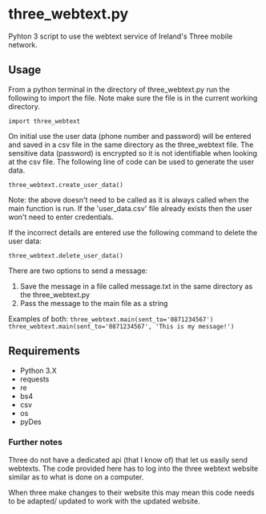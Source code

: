 # three_webtext.py

Pyhton 3 script to use the webtext service of Ireland's Three mobile network.

## Usage
From a python terminal in the directory of three_webtext.py run the following to import the file. Note make sure the 
file is in the current working directory.

``import three_webtext``

On initial use the user data (phone number and password) will be entered and saved in a csv file in the same directory as the three_webtext file.
The sensitive data (password) is encrypted so it is not identifiable when looking at the csv file. The following line of code can be used to generate the user data.

``three_webtext.create_user_data()``

Note: the above doesn't need to be called as it is always called when the main function is run.
If the 'user_data.csv' file already exists then the user won't need to enter credentials.

If the incorrect details are entered use the following command to delete the user data:

``three_webtext.delete_user_data()``


There are two options to send a message:
1. Save the message in a file called message.txt in the same directory as the three_webtext.py
2. Pass the message to the main file as a string

Examples of both:
``three_webtext.main(sent_to='0871234567')``
``three_webtext.main(sent_to='0871234567', 'This is my message!')``



## Requirements
* Python 3.X
* requests
* re
* bs4 
* csv
* os
* pyDes

### Further notes
Three do not have a dedicated api (that I know of) that let us easily send webtexts.
The code provided here has to log into the three webtext website similar as to what is done on a computer.


When three make changes to their website this may mean this code needs to be adapted/ updated to work with the 
updated website.



